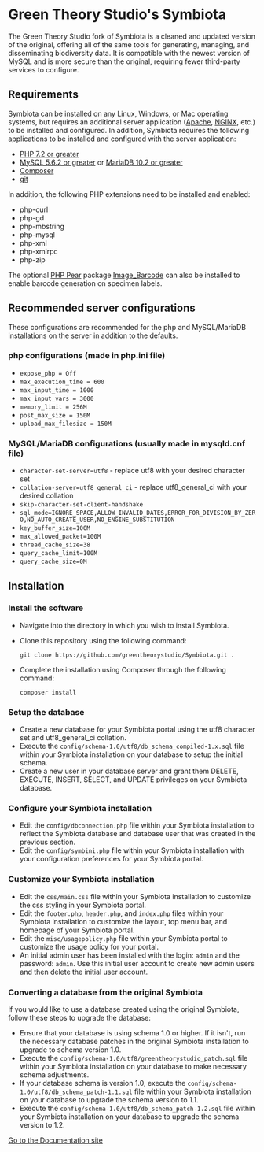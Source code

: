 # Green Theory Studio's Symbiota

The Green Theory Studio fork of Symbiota is a cleaned and updated version of the original, offering all of the same tools 
for generating, managing, and disseminating biodiversity data. It is compatible with the newest version of MySQL and is more 
secure than the original, requiring fewer third-party services to configure.

## Requirements

Symbiota can be installed on any Linux, Windows, or Mac operating systems, but requires an additional server application
([Apache](http://httpd.apache.org/), [NGINX](https://www.nginx.com/), etc.) to be installed and configured. In addition, 
Symbiota requires the following applications to be installed and configured with the server application:

- [PHP 7.2 or greater](http://php.net/manual/en/install.php)
- [MySQL 5.6.2 or greater](https://www.mysql.com/) or [MariaDB 10.2 or greater](https://mariadb.com/)
- [Composer](https://getcomposer.org/doc/00-intro.md)
- [git](https://git-scm.com/)

In addition, the following PHP extensions need to be installed and enabled:

- php-curl
- php-gd
- php-mbstring
- php-mysql
- php-xml
- php-xmlrpc
- php-zip

The optional [PHP Pear](https://pear.php.net/) package [Image_Barcode](https://pear.php.net/package/Image_Barcode) can also
be installed to enable barcode generation on specimen labels.

## Recommended server configurations
These configurations are recommended for the php and MySQL/MariaDB installations on the server in addition to the defaults.

### php configurations (made in php.ini file)

- `expose_php = Off`
- `max_execution_time = 600`
- `max_input_time = 1000`
- `max_input_vars = 3000`
- `memory_limit = 256M`
- `post_max_size = 150M`
- `upload_max_filesize = 150M`

### MySQL/MariaDB configurations (usually made in mysqld.cnf file)

- `character-set-server=utf8` - replace utf8 with your desired character set
- `collation-server=utf8_general_ci` - replace utf8_general_ci with your desired collation
- `skip-character-set-client-handshake`
- `sql_mode=IGNORE_SPACE,ALLOW_INVALID_DATES,ERROR_FOR_DIVISION_BY_ZERO,NO_AUTO_CREATE_USER,NO_ENGINE_SUBSTITUTION`
- `key_buffer_size=100M`
- `max_allowed_packet=100M`
- `thread_cache_size=38`
- `query_cache_limit=100M`
- `query_cache_size=0M`

## Installation

### Install the software

- Navigate into the directory in which you wish to install Symbiota.
- Clone this repository using the following command:
    
    `git clone https://github.com/greentheorystudio/Symbiota.git .`

- Complete the installation using Composer through the following command:
    
    `composer install`

### Setup the database

- Create a new database for your Symbiota portal using the utf8 character set and utf8_general_ci collation.
- Execute the `config/schema-1.0/utf8/db_schema_compiled-1.x.sql` file within your Symbiota installation on your database to setup 
  the initial schema.
- Create a new user in your database server and grant them DELETE, EXECUTE, INSERT, SELECT, and UPDATE 
  privileges on your Symbiota database. 

### Configure your Symbiota installation

- Edit the `config/dbconnection.php` file within your Symbiota installation to reflect the Symbiota database and database 
  user that was created in the previous section.
- Edit the `config/symbini.php` file within your Symbiota installation with your configuration preferences for your Symbiota portal.

### Customize your Symbiota installation

- Edit the `css/main.css` file within your Symbiota installation to customize the css styling in your Symbiota portal.
- Edit the `footer.php`, `header.php`, and `index.php` files within your Symbiota installation to customize the layout, 
  top menu bar, and homepage of your Symbiota portal.
- Edit the `misc/usagepolicy.php` file within your Symbiota portal to customize the usage policy for your portal.
- An initial admin user has been installed with the login: `admin` and the password: `admin`. Use this initial user account to 
  create new admin users and then delete the initial user account.

### Converting a database from the original Symbiota

If you would like to use a database created using the original Symbiota, follow these steps to upgrade the database:
- Ensure that your database is using schema 1.0 or higher. If it isn't, run the necessary database patches in the original 
  Symbiota installation to upgrade to schema version 1.0.
- Execute the `config/schema-1.0/utf8/greentheorystudio_patch.sql` file within your Symbiota installation on your database 
  to make necessary schema adjustments.
- If your database schema is version 1.0, execute the `config/schema-1.0/utf8/db_schema_patch-1.1.sql` file within your Symbiota 
  installation on your database to upgrade the schema version to 1.1.
- Execute the `config/schema-1.0/utf8/db_schema_patch-1.2.sql` file within your Symbiota installation on your database to 
  upgrade the schema version to 1.2.

[Go to the Documentation site](https://greentheorystudio.github.io/Symbiota/)
